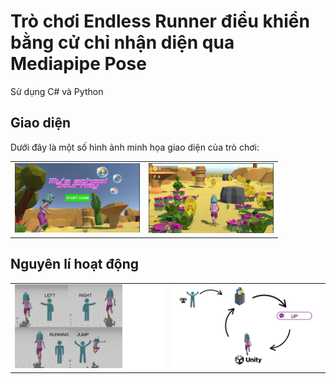 # Trò chơi Endless Runner điều khiển bằng cử chỉ nhận diện qua Mediapipe Pose
Sử dụng C# và Python

## Giao diện
Dưới đây là một số hình ảnh minh họa giao diện của trò chơi:

<table>
  <tr>
    <td align="center">
      <img src="images/mainmenu.png" alt="Minh hoa" width="200"/>
    </td>
    <td align="center">
      <img src="images/Game.png" alt="Man hinh chinh" width="200"/>
    </td>
</table>

## Nguyên lí hoạt động
<table>
  <tr>
    <td align="center">
      <img src="images/Cu chi.png" alt="Man hinh chinh" width="400"/>
    </td>
    <td align="center">
      <img src="images/VanHanh.png" alt="Man hinh chinh" width="400"/>
    </td>
  </tr>
</table>

